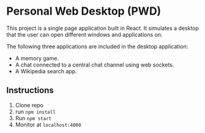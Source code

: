 # Personal Web Desktop (PWD)

This project is a single page application built in React. It simulates a desktop that the user can open different windows and applications on.

The following three applications are included in the desktop application:

* A memory game.
* A chat connected to a central chat channel using web sockets.
* A Wikipedia search app.

## Instructions

1. Clone repo
2. run ``npm install``
3. Run ``npm start``
4. Monitor at ``localhost:4000``
